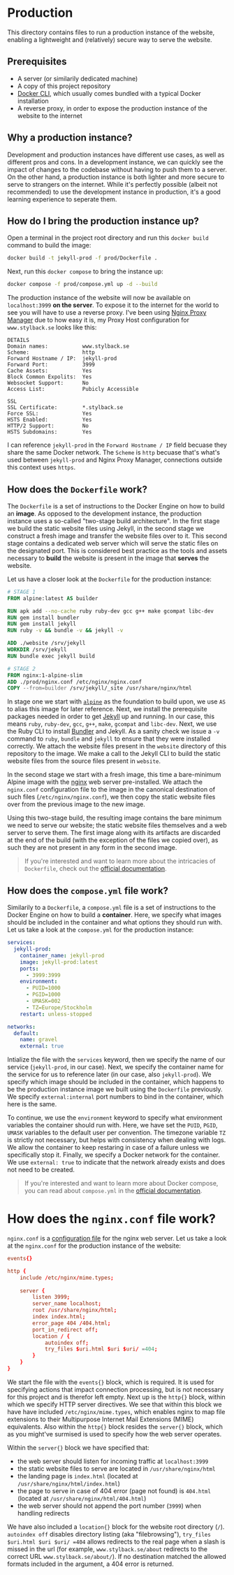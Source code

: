 # Production
This directory contains files to run a production instance of the website, enabling a lightweight and (relatively) secure way to serve the website.

## Prerequisites
- A server (or similarily dedicated machine)
- A copy of this project repository
- [Docker CLI](https://docs.docker.com/reference/cli/docker/), which usually comes bundled with a typical Docker installation
- A reverse proxy, in order to expose the production instance of the website to the internet

## Why a production instance?
Development and production instances have different use cases, as well as different pros and cons. In a development instance, we can quickly see the impact of changes to the codebase without having to push them to a server. On the other hand, a production instance is both lighter and more secure to serve to strangers on the internet. While it's perfectly possible (albeit not recommended) to use the development instance in production, it's a good learning experience to seperate them.

## How do I bring the production instance up?
Open a terminal in the project root directory and run this `docker build` command to build the image:

```bash
docker build -t jekyll-prod -f prod/Dockerfile .
```

Next, run this `docker compose` to bring the instance up:

```bash
docker compose -f prod/compose.yml up -d --build
```

The production instance of the website will now be available on `localhost:3999` **on the server**. To expose it to the internet for the world to see you will have to use a reverse proxy. I've been using [Nginx Proxy Manager](https://nginxproxymanager.com/) due to how easy it is, my Proxy Host configuration for `www.stylback.se` looks like this:

```
DETAILS
Domain names:           www.stylback.se
Scheme:                 http
Forward Hostname / IP:  jekyll-prod
Forward Port:           3999
Cache Assets:           Yes
Block Common Expolits:  Yes
Websocket Support:      No
Access List:            Pubicly Accessible

SSL
SSL Certificate:        *.stylback.se
Force SSL:              Yes
HSTS Enabled:           Yes
HTTP/2 Support:         No
HSTS Subdomains:        Yes
```

I can reference `jekyll-prod` in the `Forward Hostname / IP` field becuase they share the same Docker network. The `Scheme` is `http` becuase that's what's used between `jekyll-prod` and Nginx Proxy Manager, connections outside this context uses `https`.

## How does the `Dockerfile` work?
The `Dockerfile` is a set of instructions to the Docker Engine on how to build an **image**. As opposed to the development instance, the production instance uses a so-called "two-stage build architecture". In the first stage we build the static website files using Jekyll, in the second stage we construct a fresh image and transfer the website files over to it. This second stage contains a dedicated web server which will serve the static files on the designated port. This is considered best practice as the tools and assets necessary to **build** the website is present in the image that **serves** the website.

Let us have a closer look at the `Dockerfile` for the production instance:

```Dockerfile
# STAGE 1
FROM alpine:latest AS builder

RUN apk add --no-cache ruby ruby-dev gcc g++ make gcompat libc-dev
RUN gem install bundler
RUN gem install jekyll
RUN ruby -v && bundle -v && jekyll -v

ADD ./website /srv/jekyll
WORKDIR /srv/jekyll
RUN bundle exec jekyll build

# STAGE 2
FROM nginx:1-alpine-slim
ADD ./prod/nginx.conf /etc/nginx/nginx.conf
COPY --from=builder /srv/jekyll/_site /usr/share/nginx/html
```

In stage one we start with [`alpine`](https://hub.docker.com/_/alpine/) as the foundation to build upon, we use `AS` to alias this image for later reference. Next, we install the prerequisite packages needed in order to get [Jekyll](https://jekyllrb.com/) up and running. In our case, this means `ruby`, `ruby-dev`, `gcc`, `g++`, `make`, `gcompat` and `libc-dev`. Next, we use the Ruby CLI to install [Bundler](https://bundler.io/) and Jekyll. As a sanity check we issue a `-v` command to `ruby`, `bundle` and `jekyll` to ensure that they were installed correctly. We attach the website files present in the `website` directory of this repository to the image. We make a call to the Jekyll CLI to build the static website files from the source files present in `website`.

In the second stage we start with a fresh image, this time a bare-minimum Alpine image with the [nginx](https://nginx.org/en/) web server pre-installed. We attach the `nginx.conf` configuration file to the image in the canonical destination of such files (`/etc/nginx/nginx.conf`), we then copy the static website files over from the previous image to the new image.

Using this two-stage build, the resulting image contains the bare minimum we need to serve our website; the static website files themselves and a web server to serve them. The first image along with its artifacts are discarded at the end of the build (with the exception of the files we copied over), as such they are not present in any form in the second image.

> If you're interested and want to learn more about the intricacies of `Dockerfile`, check out the [official documentation](https://docs.docker.com/reference/dockerfile/).

## How does the `compose.yml` file work?
Similarily to a `Dockerfile`, a `compose.yml` file is a set of instructions to the Docker Engine on how to build a **container**. Here, we specify what images should be included in the container and what options they should run with. Let us take a look at the `compose.yml` for the production instance:

```yml
services:
  jekyll-prod:
    container_name: jekyll-prod
    image: jekyll-prod:latest
    ports:
      - 3999:3999
    environment:
      - PUID=1000
      - PGID=1000
      - UMASK=002
      - TZ=Europe/Stockholm
    restart: unless-stopped

networks:
  default:
    name: gravel
    external: true
```

Intialize the file with the `services` keyword, then we specify the name of our service (`jekyll-prod`, in our case). Next, we specify the container name for the service for us to reference later (in our case, also `jekyll-prod`). We specify which image should be included in the container, which happens to be the production instance image we built using the `Dockerfile` previously. We specify `external:internal` port numbers to bind in the container, which here is the same.

To continue, we use the `environment` keyword to specify what environment variables the container should run with. Here, we have set the `PUID`, `PGID`, `UMASK` variables to the default user per convention. The timezone variable `TZ` is strictly not necessary, but helps with consistency when dealing with logs. We allow the container to keep restaring in case of a failure unless we specifically stop it. Finally, we specify a Docker network for the container. We use `external: true` to indicate that the network already exists and does not need to be created.

> If you're interested and want to learn more about Docker compose, you can read about `compose.yml` in the [official documentation](https://docs.docker.com/compose/).

# How does the `nginx.conf` file work?
`nginx.conf` is a [configuration file](https://nginx.org/en/docs/beginners_guide.html#conf_structure) for the nginx web server. Let us take a look at the `nginx.conf` for the production instance of the website:

```conf
events{}

http {
    include /etc/nginx/mime.types;
    
    server {
        listen 3999;
        server_name localhost;
        root /usr/share/nginx/html;
        index index.html;
        error_page 404 /404.html;
        port_in_redirect off;
        location / {
            autoindex off;
            try_files $uri.html $uri $uri/ =404;
        }
    }
}
```

We start the file with the `events{}` block, which is required. It is used for specifying actions that impact connection processing, but is not necessary for this project and is therefor left empty. Next up is the `http{}` block, within which we specify HTTP server directives. We see that within this block we have have included `/etc/nginx/mime.types`, which enables nginx to map file extensions to their Multipurpose Internet Mail Extensions (MIME) equivalents. Also within the `http{}` block resides the `server{}` block, which as you might've surmised is used to specify how the web server operates.

Within the `server{}` block we have specified that:
- the web server should listen for incoming traffic at `localhost:3999`
- the static website files to serve are located in `/usr/share/nginx/html`
- the landing page is `index.html` (located at `/usr/share/nginx/html/index.html`)
- the page to serve in case of 404 error (page not found) is `404.html` (located at `/usr/share/nginx/html/404.html`)
- the web server should not append the port number (`3999`) when handling redirects

We have also included a `location{}` block for the website root directory (`/`). `autoindex off` disables directory listing (aka "filebrowsing"), `try_files $uri.html $uri $uri/ =404` allows redirects to the real page when a slash is missed in the url (for example, `www.stylback.se/about` redirects to the correct URL `www.stylback.se/about/`). If no destination matched the allowed formats included in the argument, a 404 error is returned.